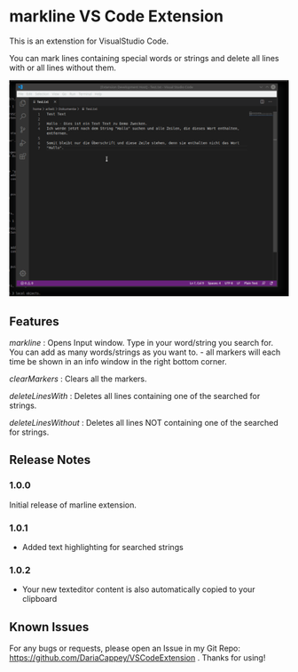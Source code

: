# markline VS Code Extension

This is an extenstion for VisualStudio Code.

You can mark lines containing special words or strings and delete all lines with or all lines without them.

![demo](https://github.com/DariaCappey/VSCodeExtension/blob/master/markline/demo_new.gif)

## Features

*markline* : Opens Input window. Type in your word/string you search for. You can add as many words/strings as you want to. - all markers will each time be shown in an info window in the right bottom corner.

*clearMarkers* : Clears all the markers.

*deleteLinesWith* : Deletes all lines containing one of the searched for strings.

*deleteLinesWithout* : Deletes all lines NOT containing one of the searched for strings.

## Release Notes

### 1.0.0

Initial release of marline extension. 

### 1.0.1

- Added text highlighting for searched strings 

### 1.0.2

- Your new texteditor content is also automatically copied to your clipboard

## Known Issues

For any bugs or requests, please open an Issue in my Git Repo: https://github.com/DariaCappey/VSCodeExtension . Thanks for using!

